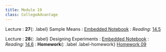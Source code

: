```yaml
---
title: Module 19
class: CollegeAdvantage
---
```


Lecture
: **27**{: .label} Sample Means
: [Embedded Notebook]()
: _Reading:_ [14.5](https://inferentialthinking.com/chapters/14/5/Variability_of_the_Sample_Mean.html)


Lecture
: **28**{: .label} Designing Experiments
: [Embedded Notebook]()
: _Reading:_ [14.6](https://inferentialthinking.com/chapters/14/6/Choosing_a_Sample_Size.html)
: **Homework**{: .label .label-homework} [Homework 09](https://inclusionbridgedshub.org/hub/user-redirect/git-pull?repo=https%3A%2F%2Fgithub.com%2FInclusion-Bridge%2F2024-bridge-to-data-fundamentals&urlpath=tree%2F2024-bridge-to-data-fundamentals%2Fmaterials%2Fhw09%2Fstudent%2Fhw09.ipynb)
